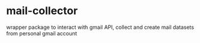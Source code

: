 # mail-collector
wrapper package to interact with gmail API, collect and create mail datasets from personal gmail account
